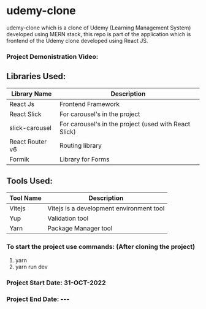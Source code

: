 # udemy-clone

udemy-clone which is a clone of Udemy (Learning Management System) developed using MERN stack, this repo is part of the application which is frontend of the Udemy clone developed using React JS.

### Project Demonistration Video:

## Libraries Used:

| Library Name    | Description                                           |
| --------------- | ----------------------------------------------------- |
| React Js        | Frontend Framework                                    |
| React Slick     | For carousel's in the project                         |
| slick-carousel  | For carousel's in the project (used with React Slick) |
| React Router v6 | Routing library                                       |
| Formik          | Library for Forms                                     |

## Tools Used:

| Tool Name | Description                              |
| --------- | ---------------------------------------- |
| Vitejs    | Vitejs is a development environment tool |
| Yup       | Validation tool                          |
| Yarn      | Package Manager tool                     |

### To start the project use commands: (After cloning the project)

1. yarn
2. yarn run dev

### Project Start Date: 31-OCT-2022

### Project End Date: ---
